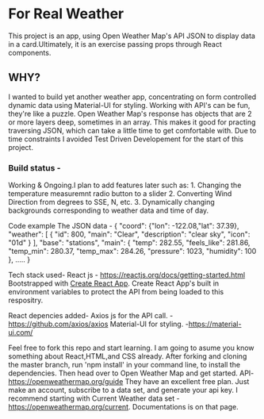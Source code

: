 
<h1>For Real Weather</h1>
This project is an app, using Open Weather Map's API JSON to display data in a card.Ultimately, it is an exercise passing props through React components.

<h2>WHY?</h2>
 I wanted to build yet another weather app, concentrating on form controlled dynamic data using Material-UI for styling. 
 Working with API's can be fun, they're like a puzzle. Open Weather Map's response has objects that are 2 or more layers deep, sometimes in an array. This makes it good for practing traversing JSON, which can take a little time to get comfortable with.
 Due to time constraints I avoided Test Driven Developement for the start of this project.

<h3>Build status -</h3>
Working & Ongoing.I plan to add features later such as:    
   1. Changing the temperature measuremnt radio button to a slider
   2. Converting Wind Direction from degrees to SSE, N, etc. 
   3. Dynamically changing backgrounds corresponding to weather data and time of day.

Code example
The JSON data -
{
  "coord": {"lon": -122.08,"lat": 37.39},
  "weather": [
    {
      "id": 800,
      "main": "Clear",
      "description": "clear sky",
      "icon": "01d"
    }
  ],
  "base": "stations",
  "main": {
    "temp": 282.55,
    "feels_like": 281.86,
    "temp_min": 280.37,
    "temp_max": 284.26,
    "pressure": 1023,
    "humidity": 100
  },
 .....
}

Tech stack used-
React js - https://reactjs.org/docs/getting-started.html
Bootstrapped with [Create React App](https://github.com/facebook/create-react-app).
Create React App's built in environment variables to protect the API from being loaded to this respositry.

React depencies added-
    Axios js for the API call. - https://github.com/axios/axios
    Material-UI for styling. -https://material-ui.com/

Feel free to fork this repo and start learning. I am going to asume you know something about React,HTML,and CSS already.
After forking and cloning the master branch, run 'npm install' in your command line, to install the dependencies. Then head over to Open Weather Map and get started.
API-https://openweathermap.org/guide
They have an excellent free plan. Just make an account, subscribe to a data set, and generate your api key. I recommend starting with Current Weather data set - https://openweathermap.org/current. Documentations is on that page.

